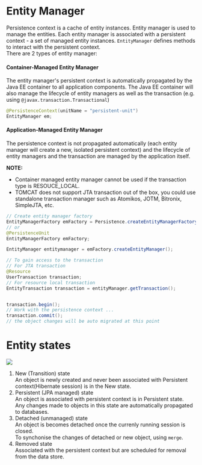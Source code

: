 # Entity Manager
Persistence context is a cache of entity instances. Entity manager is used to manage the entities. Each entity manager is associated with a persistent context - a set of managed entity instances. `EntityManager` defines methods to interact with the persistent context.  
There are 2 types of entity manager:
#### Container-Managed Entity Manager
The entity manager's persistent context is automatically propagated by the Java EE container to all application components. The Java EE container will also manage the lifecycle of entity managers as well as the transaction (e.g. using `@javax.transaction.Transactional`)

```java
@PersistenceContext(unitName = "persistent-unit")
EntityManager em;
```
#### Application-Managed Entity Manager
The persistence context is not propagated automatically (each entity manager will create a new, isolated persistent context) and the lifecycle of entity managers and the transaction are managed by the application itself.

**NOTE:**
* Container managed entity manager cannot be used if the transaction type is RESOUCE_LOCAL.
* TOMCAT does not support JTA transaction out of the box, you could use standalone transaction manager such as Atomikos, JOTM, Bitronix, SimpleJTA, etc.

```java
// Create entity manager factory
EntityManagerFactory emFactory = Persistence.createEntityManagerFactory("persistent-unit");
// or 
@PersistenceUnit
EntityManagerFactory emFactory;

EntityManager entitymanager = emFactory.createEntityManager();

// To gain access to the transaction
// For JTA transaction
@Resource
UserTransaction transaction;
// For resource local transaction
EntityTransaction transaction = entityManager.getTransaction();


transaction.begin();
// Work with the persistence context ...
transaction.commit();
// the object changes will be auto migrated at this point
```

# Entity states
![](https://cdn.jstobigdata.com/wp-content/uploads/2019/08/Entity-instance-states.png)

1. New (Transition) state  
   An object is newly created and never been associated with Persistent context(Hibernate session) is in the New state.
2. Persistent (JPA managed) state  
   An object is associated with persistent context is in Persistent state.  
   Any changes made to objects in this state are automatically propagated to databases.
3. Detached (unmanaged) state  
   An object is becomes detached once the currenly running session is closed.  
   To synchonise the changes of detached or new object, using `merge`.
4. Removed state  
   Associated with the persistent context but are scheduled for removal from the data store.

